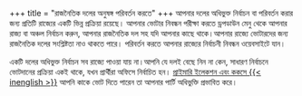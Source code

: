 +++
title = "রাজনৈতিক দলের অনুষঙ্গ পরিবর্তন করতে"
+++
আপনার দলের অধিভুক্ত নির্বাচন বা পরিবর্তন করার জন্য প্রতিটি রাজ্যের একটি ভিন্ন প্রক্রিয়া রয়েছে। আপনার ভোটার নিবন্ধন পরীক্ষা করতে ড্রপডাউন মেনু থেকে আপনার রাজ্য বা অঞ্চল নির্বাচন করুন, আপনার রাজনৈতিক দল সহ যদি আপনার কাছে থাকে।আপনার রাজ্যে ভোটারদের জন্য রাজনৈতিক দলের সংশ্লিষ্টতা নাও থাকতে পারে। পরিবর্তন করতে আপনার রাজ্যের নির্বাচনী নিবন্ধন ওয়েবসাইটে যান।

একটি দলের অধিভুক্ত নির্বাচন সব রাজ্যে পাওয়া যায় না।আপনি যে দলই বেছে নিন না কেন, সাধারণ নির্বাচনে ভোটদানের প্রক্রিয়া একই থাকে, যখন প্রার্থীরা অফিসে নির্বাচিত হন। [প্রাইমারি ইলেকশন এবং ককসে {{< inenglish >}}](https://www.usa.gov/election#item-37162) আপনি কাকে ভোট দিতে পারেন তা আপনার পার্টি অধিভুক্তি প্রভাবিত করে।

